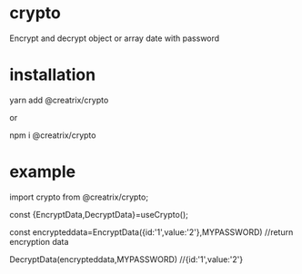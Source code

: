 # crypto
Encrypt and decrypt object or array date with password 

# installation
yarn add @creatrix/crypto

or

npm i @creatrix/crypto

# example
import crypto from @creatrix/crypto;

const {EncryptData,DecryptData}=useCrypto();

const encrypteddata=EncryptData({id:'1',value:'2'},MYPASSWORD) //return encryption data

DecryptData(encrypteddata,MYPASSWORD) //{id:'1',value:'2'}
